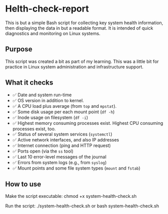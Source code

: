 # Helth-check-report

This is but a simple Bash script for collecting key system health information, then displaying the data in but a readable format. It is intended of quick diagnostics and monitoring on Linux systems.
## Purpose
This script was created a bit as part of my learning. This was a little bit for practice in Linux system administration and infrastructure support.
## What it checks
- ✅ Date and system run-time
- ✅ OS version in addition to kernel.
- ✅ A CPU load plus average (from `top` and `mpstat`).
- ✅ Some disk usage per each mount point (`df -h`)
- ✅ Inode usage on filesystem (`df -i`)
- ✅ Highest memory consuming processes exist. Highest CPU consuming processes exist, too.
- ✅ Status of several system services (`systemctl`)
- ✅ Active network interfaces, and also IP addresses
- ✅ Internet connection (ping and HTTP request)
- ✅ Ports open (via the `ss` tool)
- ✅ Last 10 error-level messages of the journal
- ✅ Errors from system logs (e.g., from `syslog`)
- ✅ Mount points and some file system types (`mount` and `fstab`)
## How to use
Make the script executable: chmod +x system-health-check.sh 

Run the script: ./system-health-check.sh or bash system-health-check.sh

  

